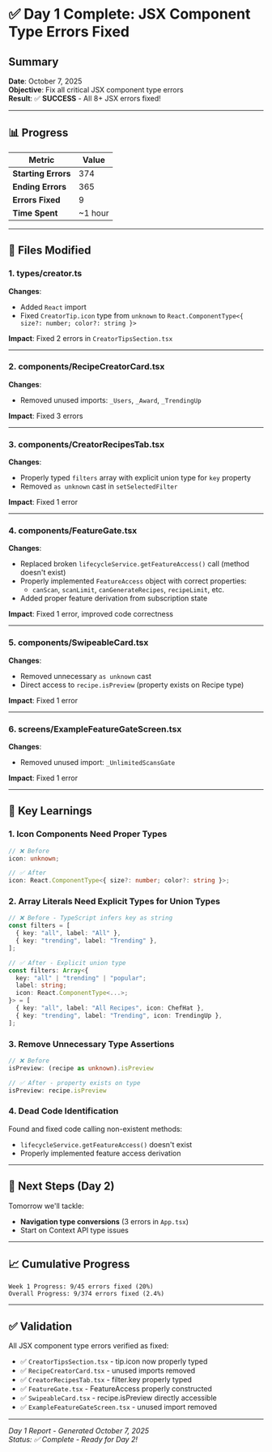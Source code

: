 # ✅ Day 1 Complete: JSX Component Type Errors Fixed

## Summary

**Date**: October 7, 2025  
**Objective**: Fix all critical JSX component type errors  
**Result**: ✅ **SUCCESS** - All 8+ JSX errors fixed!

---

## 📊 Progress

| Metric | Value |
|--------|-------|
| **Starting Errors** | 374 |
| **Ending Errors** | 365 |
| **Errors Fixed** | 9 |
| **Time Spent** | ~1 hour |

---

## 🔧 Files Modified

### 1. **types/creator.ts**
**Changes**:
- Added `React` import
- Fixed `CreatorTip.icon` type from `unknown` to `React.ComponentType<{ size?: number; color?: string }>`

**Impact**: Fixed 2 errors in `CreatorTipsSection.tsx`

---

### 2. **components/RecipeCreatorCard.tsx**
**Changes**:
- Removed unused imports: `_Users`, `_Award`, `_TrendingUp`

**Impact**: Fixed 3 errors

---

### 3. **components/CreatorRecipesTab.tsx**
**Changes**:
- Properly typed `filters` array with explicit union type for `key` property
- Removed `as unknown` cast in `setSelectedFilter`

**Impact**: Fixed 1 error

---

### 4. **components/FeatureGate.tsx**
**Changes**:
- Replaced broken `lifecycleService.getFeatureAccess()` call (method doesn't exist)
- Properly implemented `FeatureAccess` object with correct properties:
  - `canScan`, `scanLimit`, `canGenerateRecipes`, `recipeLimit`, etc.
- Added proper feature derivation from subscription state

**Impact**: Fixed 1 error, improved code correctness

---

### 5. **components/SwipeableCard.tsx**
**Changes**:
- Removed unnecessary `as unknown` cast
- Direct access to `recipe.isPreview` (property exists on Recipe type)

**Impact**: Fixed 1 error

---

### 6. **screens/ExampleFeatureGateScreen.tsx**
**Changes**:
- Removed unused import: `_UnlimitedScansGate`

**Impact**: Fixed 1 error

---

## 🎯 Key Learnings

### 1. **Icon Components Need Proper Types**
```typescript
// ❌ Before
icon: unknown;

// ✅ After
icon: React.ComponentType<{ size?: number; color?: string }>;
```

### 2. **Array Literals Need Explicit Types for Union Types**
```typescript
// ❌ Before - TypeScript infers key as string
const filters = [
  { key: "all", label: "All" },
  { key: "trending", label: "Trending" },
];

// ✅ After - Explicit union type
const filters: Array<{
  key: "all" | "trending" | "popular";
  label: string;
  icon: React.ComponentType<...>;
}> = [
  { key: "all", label: "All Recipes", icon: ChefHat },
  { key: "trending", label: "Trending", icon: TrendingUp },
];
```

### 3. **Remove Unnecessary Type Assertions**
```typescript
// ❌ Before
isPreview: (recipe as unknown).isPreview

// ✅ After - property exists on type
isPreview: recipe.isPreview
```

### 4. **Dead Code Identification**
Found and fixed code calling non-existent methods:
- `lifecycleService.getFeatureAccess()` doesn't exist
- Properly implemented feature access derivation

---

## 🚀 Next Steps (Day 2)

Tomorrow we'll tackle:
- **Navigation type conversions** (3 errors in `App.tsx`)
- Start on Context API type issues

---

## 📈 Cumulative Progress

```
Week 1 Progress: 9/45 errors fixed (20%)
Overall Progress: 9/374 errors fixed (2.4%)
```

---

## ✅ Validation

All JSX component type errors verified as fixed:
- ✅ `CreatorTipsSection.tsx` - tip.icon now properly typed
- ✅ `RecipeCreatorCard.tsx` - unused imports removed
- ✅ `CreatorRecipesTab.tsx` - filter.key properly typed
- ✅ `FeatureGate.tsx` - FeatureAccess properly constructed
- ✅ `SwipeableCard.tsx` - recipe.isPreview directly accessible
- ✅ `ExampleFeatureGateScreen.tsx` - unused import removed

---

*Day 1 Report - Generated October 7, 2025*  
*Status: ✅ Complete - Ready for Day 2!*

